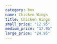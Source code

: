 ```yaml
---
category: box
name: Chicken Wings
title: Chicken Wings
small_price: "12.95"
medium_price: "17.95"
large_price: "24.95"
---
```

